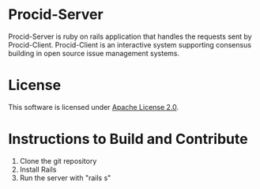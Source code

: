 Procid-Server
======

Procid-Server is ruby on rails application that handles the requests sent by Procid-Client. Procid-Client is an interactive system supporting consensus building in open source issue management systems.

License
=======

This software is licensed under [Apache License 2.0](http://www.apache.org/licenses/LICENSE-2.0.html).


Instructions to Build and Contribute
====================================

1. Clone the git repository
1. Install Rails
1. Run the server with "rails s"

